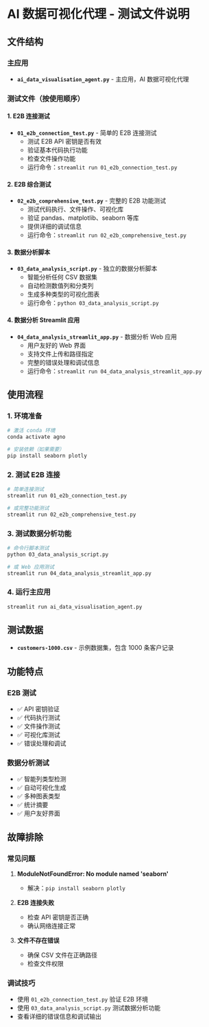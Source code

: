 # AI 数据可视化代理 - 测试文件说明

## 文件结构

### 主应用
- **`ai_data_visualisation_agent.py`** - 主应用，AI 数据可视化代理

### 测试文件（按使用顺序）

#### 1. E2B 连接测试
- **`01_e2b_connection_test.py`** - 简单的 E2B 连接测试
  - 测试 E2B API 密钥是否有效
  - 验证基本代码执行功能
  - 检查文件操作功能
  - 运行命令：`streamlit run 01_e2b_connection_test.py`

#### 2. E2B 综合测试
- **`02_e2b_comprehensive_test.py`** - 完整的 E2B 功能测试
  - 测试代码执行、文件操作、可视化库
  - 验证 pandas、matplotlib、seaborn 等库
  - 提供详细的调试信息
  - 运行命令：`streamlit run 02_e2b_comprehensive_test.py`

#### 3. 数据分析脚本
- **`03_data_analysis_script.py`** - 独立的数据分析脚本
  - 智能分析任何 CSV 数据集
  - 自动检测数值列和分类列
  - 生成多种类型的可视化图表
  - 运行命令：`python 03_data_analysis_script.py`

#### 4. 数据分析 Streamlit 应用
- **`04_data_analysis_streamlit_app.py`** - 数据分析 Web 应用
  - 用户友好的 Web 界面
  - 支持文件上传和路径指定
  - 完整的错误处理和调试信息
  - 运行命令：`streamlit run 04_data_analysis_streamlit_app.py`

## 使用流程

### 1. 环境准备
```bash
# 激活 conda 环境
conda activate agno

# 安装依赖（如果需要）
pip install seaborn plotly
```

### 2. 测试 E2B 连接
```bash
# 简单连接测试
streamlit run 01_e2b_connection_test.py

# 或完整功能测试
streamlit run 02_e2b_comprehensive_test.py
```

### 3. 测试数据分析功能
```bash
# 命令行脚本测试
python 03_data_analysis_script.py

# 或 Web 应用测试
streamlit run 04_data_analysis_streamlit_app.py
```

### 4. 运行主应用
```bash
streamlit run ai_data_visualisation_agent.py
```

## 测试数据
- **`customers-1000.csv`** - 示例数据集，包含 1000 条客户记录

## 功能特点

### E2B 测试
- ✅ API 密钥验证
- ✅ 代码执行测试
- ✅ 文件操作测试
- ✅ 可视化库测试
- ✅ 错误处理和调试

### 数据分析测试
- ✅ 智能列类型检测
- ✅ 自动可视化生成
- ✅ 多种图表类型
- ✅ 统计摘要
- ✅ 用户友好界面

## 故障排除

### 常见问题
1. **ModuleNotFoundError: No module named 'seaborn'**
   - 解决：`pip install seaborn plotly`

2. **E2B 连接失败**
   - 检查 API 密钥是否正确
   - 确认网络连接正常

3. **文件不存在错误**
   - 确保 CSV 文件在正确路径
   - 检查文件权限

### 调试技巧
- 使用 `01_e2b_connection_test.py` 验证 E2B 环境
- 使用 `03_data_analysis_script.py` 测试数据分析功能
- 查看详细的错误信息和调试输出 